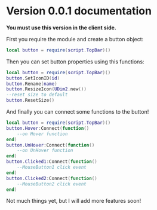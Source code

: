 # Version 0.0.1 documentation

**You must use this version in the client side.**

First you require the module and create a button object:
```lua
local button = require(script.TopBar)()
```
Then you can set button properties using this functions:
```lua
local button = require(script.TopBar)()
button.SetIconID(id)
button.Rename(name)
button.ResizeIcon(UDim2.new())
--reset size to default
button.ResetSize()
```
And finally you can connect some functions to the button!
```lua
local button = require(script.TopBar)()
button.Hover:Connect(function()
	--on Hover function
end)
button.UnHover:Connect(function()
	--on UnHover function
end)
button.Clicked1:Connect(function()
	--MouseButton1 click event
end)
button.Clicked2:Connect(function()
	--MouseButton2 click event
end)
```
Not much things yet, but I will add more features soon!